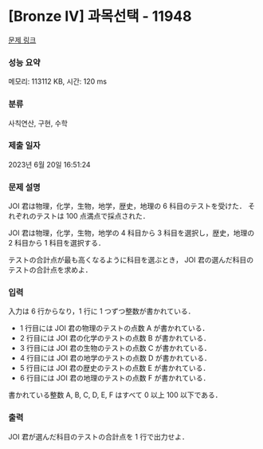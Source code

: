 # [Bronze IV] 과목선택 - 11948 

[문제 링크](https://www.acmicpc.net/problem/11948) 

### 성능 요약

메모리: 113112 KB, 시간: 120 ms

### 분류

사칙연산, 구현, 수학

### 제출 일자

2023년 6월 20일 16:51:24

### 문제 설명

<p>JOI 君は物理，化学，生物，地学，歴史，地理の 6 科目のテストを受けた． それぞれのテストは 100 点満点で採点された．</p>

<p>JOI 君は物理，化学，生物，地学の 4 科目から 3 科目を選択し，歴史，地理の 2 科目から 1 科目を選択する．</p>

<p>テストの合計点が最も高くなるように科目を選ぶとき， JOI 君の選んだ科目のテストの合計点を求めよ．</p>

### 입력 

 <p>入力は 6 行からなり，1 行に 1 つずつ整数が書かれている．</p>

<ul>
	<li>1 行目には JOI 君の物理のテストの点数 A が書かれている．</li>
	<li>2 行目には JOI 君の化学のテストの点数 B が書かれている．</li>
	<li>3 行目には JOI 君の生物のテストの点数 C が書かれている．</li>
	<li>4 行目には JOI 君の地学のテストの点数 D が書かれている．</li>
	<li>5 行目には JOI 君の歴史のテストの点数 E が書かれている．</li>
	<li>6 行目には JOI 君の地理のテストの点数 F が書かれている．</li>
</ul>

<p>書かれている整数 A, B, C, D, E, F はすべて 0 以上 100 以下である．</p>

<p> </p>

### 출력 

 <p>JOI 君が選んだ科目のテストの合計点を 1 行で出力せよ．</p>

